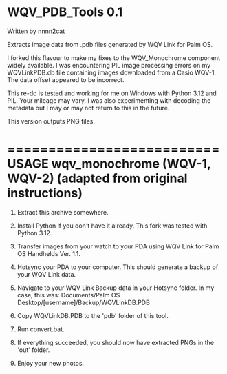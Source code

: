# WQV_PDB_Tools 0.1
Written by nnnn2cat

 Extracts image data from .pdb files generated by WQV Link for Palm OS.

 I forked this flavour to make my fixes to the WQV_Monochrome component widely available. I was encountering PIL image processing errors on my WQVLinkPDB.db file containing images downloaded from a Casio WQV-1. The data offset appeared to be incorrect.
 
 This re-do is tested and working for me on Windows with Python 3.12 and PIL. Your mileage may vary. I was also experimenting with decoding the metadata but I may or may not return to this in the future.
 
 This version outputs PNG files.

==========================
USAGE wqv_monochrome (WQV-1, WQV-2) (adapted from original instructions)
==========================
1. Extract this archive somewhere. 

2. Install Python if you don't have it already. This fork was tested with Python 3.12.

3. Transfer images from your watch to your PDA using WQV Link for Palm OS Handhelds Ver. 1.1.

4. Hotsync your PDA to your computer. This should generate a backup of your WQV Link data.

5. Navigate to your WQV Link Backup data in your Hotsync folder.
   In my case, this was:
   Documents/Palm OS Desktop/[username]/Backup/WQVLinkDB.PDB

6. Copy WQVLinkDB.PDB to the 'pdb' folder of this tool.

7. Run convert.bat.

8. If everything succeeded, you should now have extracted PNGs in the 'out' folder.

9. Enjoy your new photos.
